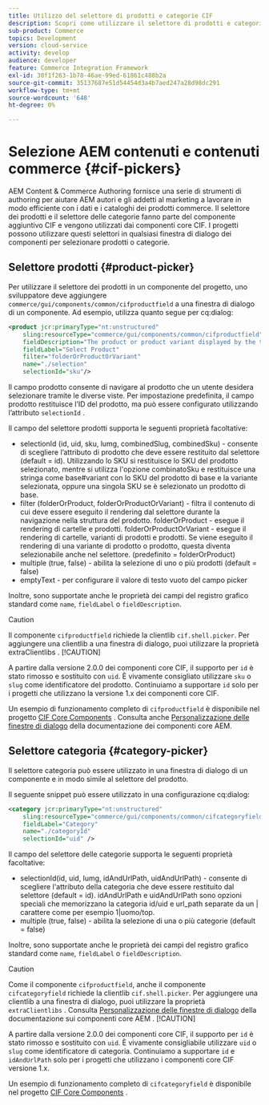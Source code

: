 ```yaml
---
title: Utilizzo del selettore di prodotti e categorie CIF
description: Scopri come utilizzare il selettore di prodotti e categorie CIF nei componenti per l’e-commerce dei clienti per supportare autori e professionisti del marketing nell’utilizzo efficiente dei dati di catalogo e di prodotto commerce.
sub-product: Commerce
topics: Development
version: cloud-service
activity: develop
audience: developer
feature: Commerce Integration Framework
exl-id: 30f1f263-1b78-46ae-99ed-61861c488b2a
source-git-commit: 35137687e51d54454d3a4b7aed247a28d98dc291
workflow-type: tm+mt
source-wordcount: '648'
ht-degree: 0%

---
```


# Selezione AEM contenuti e contenuti commerce {#cif-pickers}

AEM Content &amp; Commerce Authoring fornisce una serie di strumenti di authoring per aiutare AEM autori e gli addetti al marketing a lavorare in modo efficiente con i dati e i cataloghi dei prodotti commerce. Il selettore dei prodotti e il selettore delle categorie fanno parte del componente aggiuntivo CIF e vengono utilizzati dai componenti core CIF. I progetti possono utilizzare questi selettori in qualsiasi finestra di dialogo dei componenti per selezionare prodotti o categorie.

## Selettore prodotti {#product-picker}

Per utilizzare il selettore dei prodotti in un componente del progetto, uno sviluppatore deve aggiungere `commerce/gui/components/common/cifproductfield` a una finestra di dialogo di un componente. Ad esempio, utilizza quanto segue per cq:dialog:

```xml
<product jcr:primaryType="nt:unstructured"
    sling:resourceType="commerce/gui/components/common/cifproductfield"
    fieldDescription="The product or product variant displayed by the teaser"
    fieldLabel="Select Product"
    filter="folderOrProductOrVariant"
    name="./selection"
    selectionId="sku"/>
```

Il campo prodotto consente di navigare al prodotto che un utente desidera selezionare tramite le diverse viste. Per impostazione predefinita, il campo prodotto restituisce l’ID del prodotto, ma può essere configurato utilizzando l’attributo `selectionId` .

Il campo del selettore prodotti supporta le seguenti proprietà facoltative:

- selectionId (id, uid, sku, lumg, combinedSlug, combinedSku) - consente di scegliere l’attributo di prodotto che deve essere restituito dal selettore (default = id). Utilizzando lo SKU si restituisce lo SKU del prodotto selezionato, mentre si utilizza l&#39;opzione combinatoSku e restituisce una stringa come base#variant con lo SKU del prodotto di base e la variante selezionata, oppure una singola SKU se è selezionato un prodotto di base.
- filter (folderOrProduct, folderOrProductOrVariant) - filtra il contenuto di cui deve essere eseguito il rendering dal selettore durante la navigazione nella struttura del prodotto. folderOrProduct - esegue il rendering di cartelle e prodotti. folderOrProductOrVariant - esegue il rendering di cartelle, varianti di prodotti e prodotti. Se viene eseguito il rendering di una variante di prodotto o prodotto, questa diventa selezionabile anche nel selettore. (predefinito = folderOrProduct)
- multiple (true, false) - abilita la selezione di uno o più prodotti (default = false)
- emptyText - per configurare il valore di testo vuoto del campo picker

Inoltre, sono supportate anche le proprietà dei campi del registro grafico standard come `name`, `fieldLabel` o `fieldDescription`.

>[!CAUTION]
>
>Il componente `cifproductfield` richiede la clientlib `cif.shell.picker`. Per aggiungere una clientlib a una finestra di dialogo, puoi utilizzare la proprietà extraClientlibs .
>[!CAUTION]
>
>A partire dalla versione 2.0.0 dei componenti core CIF, il supporto per `id` è stato rimosso e sostituito con `uid`. È vivamente consigliato utilizzare `sku` o `slug` come identificatore del prodotto. Continuiamo a supportare `id` solo per i progetti che utilizzano la versione 1.x dei componenti core CIF.

Un esempio di funzionamento completo di `cifproductfield` è disponibile nel progetto [CIF Core Components](https://github.com/adobe/aem-core-cif-components/blob/master/ui.apps/src/main/content/jcr_root/apps/core/cif/components/commerce/productteaser/v1/productteaser/_cq_dialog/.content.xml) . Consulta anche [Personalizzazione delle finestre di dialogo](https://experienceleague.adobe.com/docs/experience-manager-core-components/using/developing/customizing.html?lang=en#customizing-dialogs) della documentazione dei componenti core AEM.

## Selettore categoria {#category-picker}

Il selettore categoria può essere utilizzato in una finestra di dialogo di un componente e in modo simile al selettore del prodotto.

Il seguente snippet può essere utilizzato in una configurazione cq:dialog:

```xml
<category jcr:primaryType="nt:unstructured" 
    sling:resourceType="commerce/gui/components/common/cifcategoryfield" 
    fieldLabel="Category" 
    name="./categoryId" 
    selectionId="uid" />
```

Il campo del selettore delle categorie supporta le seguenti proprietà facoltative:

- selectionId(id, uid, lumg, idAndUrlPath, uidAndUrlPath) - consente di scegliere l&#39;attributo della categoria che deve essere restituito dal selettore (default = id). idAndUrlPath e uidAndUrlPath sono opzioni speciali che memorizzano la categoria id/uid e url_path separate da un | carattere come per esempio 1|uomo/top.
- multiple (true, false) - abilita la selezione di una o più categorie (default = false)

Inoltre, sono supportate anche le proprietà dei campi del registro grafico standard come `name`, `fieldLabel` o `fieldDescription`.

>[!CAUTION]
>
>Come il componente `cifproductfield`, anche il componente `cifcategoryfield` richiede la clientlib `cif.shell.picker`. Per aggiungere una clientlib a una finestra di dialogo, puoi utilizzare la proprietà `extraClientlibs` . Consulta [Personalizzazione delle finestre di dialogo](https://experienceleague.adobe.com/docs/experience-manager-core-components/using/developing/customizing.html?lang=en#customizing-dialogs) della documentazione sui componenti core AEM .
>[!CAUTION]
>
>A partire dalla versione 2.0.0 dei componenti core CIF, il supporto per `id` è stato rimosso e sostituito con `uid`. È vivamente consigliabile utilizzare `uid` o `slug` come identificatore di categoria. Continuiamo a supportare `id` e `idAndUrlPath` solo per i progetti che utilizzano i componenti core CIF versione 1.x.

Un esempio di funzionamento completo di `cifcategoryfield` è disponibile nel progetto [CIF Core Components](https://github.com/adobe/aem-core-cif-components/blob/master/ui.apps/src/main/content/jcr_root/apps/core/cif/components/commerce/featuredcategorylist/v1/featuredcategorylist/_cq_dialog/.content.xml) .
